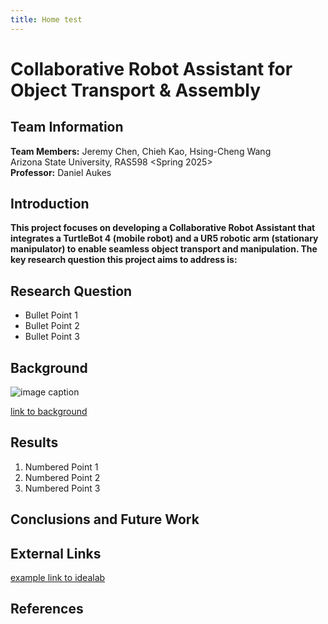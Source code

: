 ```yaml
---
title: Home test
---
```


# Collaborative Robot Assistant for Object Transport & Assembly

## **Team Information**
**Team Members:** Jeremy Chen, Chieh Kao, Hsing-Cheng Wang<br>
Arizona State University, RAS598 <Spring 2025><br>
**Professor:** Daniel Aukes


## Introduction
**This project focuses on developing a Collaborative Robot Assistant that integrates a TurtleBot 4 (mobile robot) and a UR5 robotic arm (stationary manipulator) to enable seamless object transport and manipulation. The key research question this project aims to address is:**

## Research Question

* Bullet Point 1
* Bullet Point 2
* Bullet Point 3

## Background

![image caption](https://idealab.asu.edu/assets/images/research/jumper1.png)

[link to background](/background)

## Results

1. Numbered Point 1
1. Numbered Point 2
1. Numbered Point 3

## Conclusions and Future Work

## External Links

[example link to idealab](https://idealab.asu.edu)


## References
